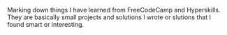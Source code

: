 Marking down things I have learned from FreeCodeCamp and Hyperskills. They are basically small projects and solutions I wrote or slutions that I found smart or interesting.
